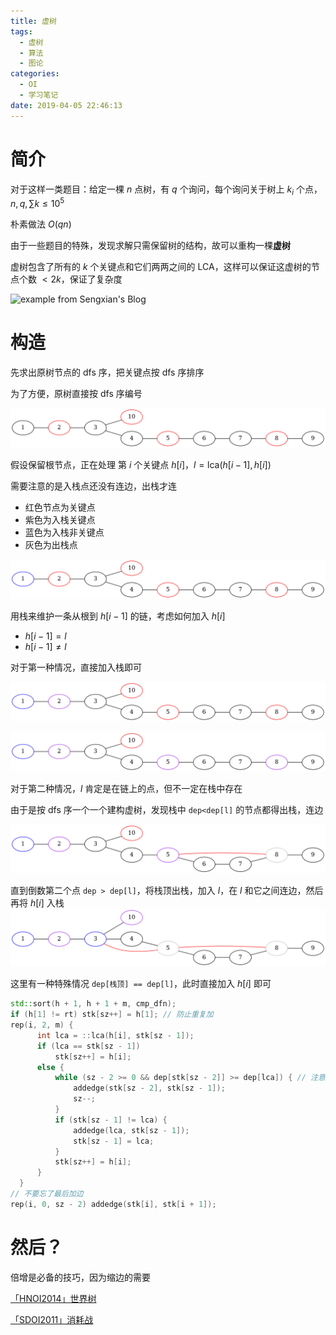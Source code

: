 ```yaml
---
title: 虚树
tags:
  - 虚树
  - 算法
  - 图论
categories:
  - OI
  - 学习笔记
date: 2019-04-05 22:46:13
---
```


# 简介

对于这样一类题目：给定一棵 $n$ 点树，有 $q$ 个询问，每个询问关于树上 $k_i$ 个点， $n,q,\sum k \leq 10^5$

朴素做法 $O(qn)$

由于一些题目的特殊，发现求解只需保留树的结构，故可以重构一棵**虚树**

虚树包含了所有的 $k$ 个关键点和它们两两之间的 LCA，这样可以保证这虚树的节点个数 $< 2k$，保证了复杂度

![example from Sengxian's Blog](https://blog.sengxian.com/images/virtual-tree/virtual-tree.svg)

<!-- more -->

# 构造

先求出原树节点的 dfs 序，把关键点按 dfs 序排序

为了方便，原树直接按 dfs 序编号


![1](/images/vt1.png)

假设保留根节点，正在处理 第 $i$ 个关键点 $h[i]$，$l=\mathrm{lca}(h[i-1], h[i])$

需要注意的是入栈点还没有连边，出栈才连

- 红色节点为关键点
- 紫色为入栈关键点
- 蓝色为入栈非关键点
- 灰色为出栈点

![2](/images/vt2.png)

用栈来维护一条从根到 $h[i-1]$ 的链，考虑如何加入 $h[i]$

- $h[i-1] = l$
- $h[i-1] \neq l$

对于第一种情况，直接加入栈即可

![3](/images/vt3.png)

![4](/images/vt4.png)

对于第二种情况，$l$ 肯定是在链上的点，但不一定在栈中存在

由于是按 dfs 序一个一个建构虚树，发现栈中 `dep<dep[l]` 的节点都得出栈，连边

![5](/images/vt5.png)

直到倒数第二个点 `dep > dep[l]`，将栈顶出栈，加入 $l$，在 $l$
 和它之间连边，然后再将 $h[i]$ 入栈
![6](/images/vt6.png)

这里有一种特殊情况 `dep[栈顶] == dep[l]`，此时直接加入 $h[i]$ 即可

```cpp
std::sort(h + 1, h + 1 + m, cmp_dfn);
if (h[1] != rt) stk[sz++] = h[1]; // 防止重复加
rep(i, 2, m) {
      int lca = ::lca(h[i], stk[sz - 1]);
      if (lca == stk[sz - 1])
          stk[sz++] = h[i];
      else {
          while (sz - 2 >= 0 && dep[stk[sz - 2]] >= dep[lca]) { // 注意取等
              addedge(stk[sz - 2], stk[sz - 1]);
              sz--;
          }
          if (stk[sz - 1] != lca) {
              addedge(lca, stk[sz - 1]);
              stk[sz - 1] = lca;
          }
          stk[sz++] = h[i];
      }
  }
// 不要忘了最后加边
rep(i, 0, sz - 2) addedge(stk[i], stk[i + 1]);
```

# 然后？

倍增是必备的技巧，因为缩边的需要

[「HNOI2014」世界树](https://www.luogu.org/problemnew/show/P3233)

[「SDOI2011」消耗战](https://www.luogu.org/problemnew/show/P2495)